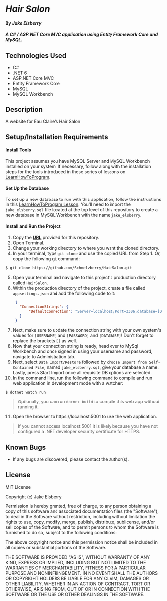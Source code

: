 # _Hair Salon_

#### By _Jake Elsberry_

#### _A C# / ASP.NET Core MVC application using Entity Framework Core and MySQL._

## Technologies Used

* C#
* .NET 6
* ASP.NET Core MVC
* Entity Framework Core
* MySQL
* MySQL Workbench

## Description

A website for Eau Claire's Hair Salon

## Setup/Installation Requirements
<!-- 2 ADD TO SETUP REQS -->
<!-- Currently the user is missing steps to: navigate to Administration tab, select Data Import/Restore, choose Import from Self-Contained File, press Start Import once DB options are selected. -->
#### Install Tools
This project assumes you have MySQL Server and MySQL Workbench installed on your system. If necessary, follow along with the installation steps for the tools introduced in these series of lessons on [LearnHowToProgram](https://www.learnhowtoprogram.com/c-and-net/getting-started-with-c).

#### Set Up the Database
To set up a new database to run with this application, follow the instructions in this [LearnHowToProgram Lesson](https://www.learnhowtoprogram.com/c-and-net/database-basics/creating-a-test-database-exporting-and-importing-databases-with-mysql-workbench). You'll need to import the `jake_elsberry.sql` file located at the top level of this repository to create a new database in MySQL Workbench with the name `jake_elsberry`.

#### Install and Run the Project

1. Copy the **[URL](https://github.com/Schmelzberry/HairSalon.git)** provided for this repository.
2. Open Terminal.
3. Change your working directory to where you want the cloned directory.
4. In your terminal, type `git clone` and use the copied URL from Step 1. Or, copy the following git command:
```bash
$ git clone https://github.com/Schmelzberry/HairSalon.git
```
5. Open your terminal and navigate to this project's production directory called `HairSalon`.
6. Within the production directory of the project, create a file called `appsettings.json` and add the following code to it:
   ```json
    {
      "ConnectionStrings": {
          "DefaultConnection": "Server=localhost;Port=3306;database=[DATABASE];uid=[USERNAME];pwd=[PASSWORD];"
      }
    }
   ```
7. Next, make sure to update the connection string with your own system's values for `[USERNAME]` and `[PASSWORD]` and `[DATABASE]`! Don't forget to replace the brackets `[]` as well.
8. Now that your connection string is ready, head over to MySql Workbench and once signed in using your username and password, navigate to Administration tab.
9. Next, select `Data Import/Restore` followed by `choose Import from Self-Contained File`, named `jake_elsberry.sql`, give your database a name. Lastly, press Start Import once all requisite DB options are selected.
10. In the command line, run the following command to compile and run web application in development mode with a watcher:
   
```bash
$ dotnet watch run
```
> Optionally, you can run `dotnet build` to compile this web app without running it.

11. Open the browser to https://localhost:5001 to use the web application. 
> If you cannot access localhost:5001 it is likely because you have not configured a .NET developer security certificate for HTTPS.


## Known Bugs

* If any bugs are discovered, please contact the author(s).

## License

MIT License

Copyright (c) Jake Elsberry

Permission is hereby granted, free of charge, to any person obtaining a copy of this software and associated documentation files (the "Software"), to deal in the Software without restriction, including without limitation the rights to use, copy, modify, merge, publish, distribute, sublicense, and/or sell copies of the Software, and to permit persons to whom the Software is furnished to do so, subject to the following conditions:

The above copyright notice and this permission notice shall be included in all copies or substantial portions of the Software.

THE SOFTWARE IS PROVIDED "AS IS", WITHOUT WARRANTY OF ANY KIND, EXPRESS OR IMPLIED, INCLUDING BUT NOT LIMITED TO THE WARRANTIES OF MERCHANTABILITY, FITNESS FOR A PARTICULAR PURPOSE AND NONINFRINGEMENT. IN NO EVENT SHALL THE AUTHORS OR COPYRIGHT HOLDERS BE LIABLE FOR ANY CLAIM, DAMAGES OR OTHER LIABILITY, WHETHER IN AN ACTION OF CONTRACT, TORT OR OTHERWISE, ARISING FROM, OUT OF OR IN CONNECTION WITH THE SOFTWARE OR THE USE OR OTHER DEALINGS IN THE SOFTWARE.